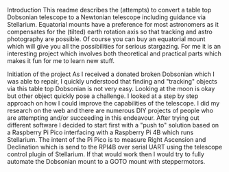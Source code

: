 Introduction
This readme describes the (attempts) to convert a table top Dobsonian telescope to a Newtonian telescope including guidance via Stellarium.
Equatorial mounts have a preference for most astronomers as it compensates for the (tilted) earth rotation axis so that tracking and astro photography are possible.
Of course you can buy an equatorial mount which will give you all the possibilities for serious stargazing.
For me it is an interesting project which involves both theoretical and practical parts which makes it fun for me to learn new stuff.

Initiation of the project
As I received a donated broken Dobsonian which I was able to repair, I quickly understood that finding and "tracking" objects via this table top Dobsonian is not very easy.
Looking at the moon is okay but other object quickly pose a challenge.
I looked at a step by step approach on how I could improve the capabilities of the telescope.
I did my research on the web and there are numerous DIY projects of people who are attempting and/or succeeding in this endeavour.
After trying out different software I decided to start first with a "push to" solution based on a Raspberry Pi Pico interfacing with a Raspberry Pi 4B which runs Stellarium.
The intent of the Pi Pico is to measure Right Ascension and Declination which is send to the RPI4B over serial UART using the telescope control plugin of Stellarium.
If that would work then I would try to fully automate the Dobsonian mount to a GOTO mount with steppermotors.
